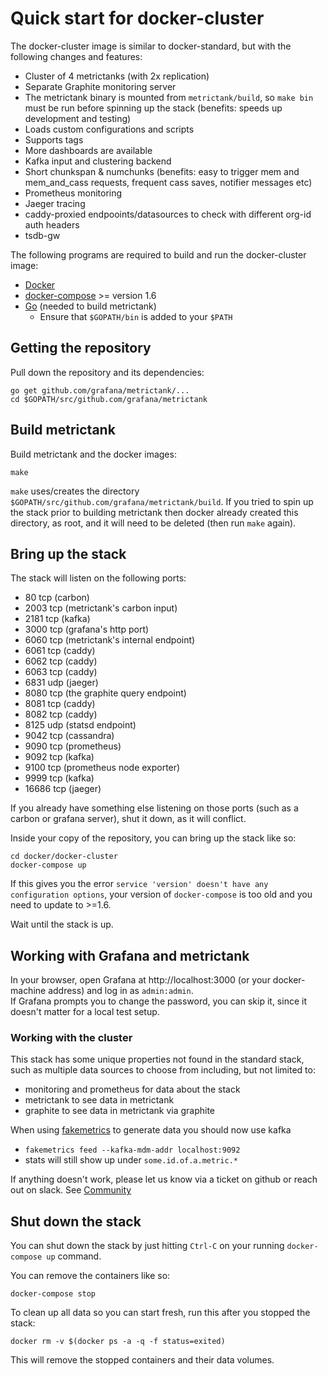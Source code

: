 # Quick start for docker-cluster

The docker-cluster image is similar to docker-standard, but with the following changes and features:

* Cluster of 4 metrictanks (with 2x replication)
* Separate Graphite monitoring server
* The metrictank binary is mounted from `metrictank/build`, so `make bin` must be run before spinning up the stack (benefits: speeds up development and testing)
* Loads custom configurations and scripts
* Supports tags
* More dashboards are available
* Kafka input and clustering backend
* Short chunkspan & numchunks (benefits: easy to trigger mem and mem_and_cass requests, frequent cass saves, notifier messages etc)
* Prometheus monitoring
* Jaeger tracing
* caddy-proxied endpooints/datasources to check with different org-id auth headers
* tsdb-gw


The following programs are required to build and run the docker-cluster image:

* [Docker](https://docs.docker.com/install/)
* [docker-compose](https://docs.docker.com/compose) >= version 1.6
* [Go](https://golang.org/doc/install) (needed to build metrictank)
   * Ensure that `$GOPATH/bin` is added to your `$PATH`

## Getting the repository

Pull down the repository and its dependencies: 

```
go get github.com/grafana/metrictank/...
cd $GOPATH/src/github.com/grafana/metrictank
```

## Build metrictank

Build metrictank and the docker images:
```
make
```

`make` uses/creates the directory `$GOPATH/src/github.com/grafana/metrictank/build`. If you tried to spin up the stack prior to building metrictank then docker already created this directory, as root, and it will need to be deleted (then run `make` again).

## Bring up the stack

The stack will listen on the following ports:

* 80    tcp (carbon)
* 2003  tcp (metrictank's carbon input)
* 2181  tcp (kafka)
* 3000  tcp (grafana's http port)
* 6060  tcp (metrictank's internal endpoint)
* 6061  tcp (caddy)
* 6062  tcp (caddy)
* 6063  tcp (caddy)
* 6831  udp (jaeger)
* 8080  tcp (the graphite query endpoint)
* 8081  tcp (caddy)
* 8082  tcp (caddy)
* 8125  udp (statsd endpoint)
* 9042  tcp (cassandra)
* 9090  tcp (prometheus)
* 9092  tcp (kafka)
* 9100  tcp (prometheus node exporter)
* 9999  tcp (kafka)
* 16686 tcp (jaeger)

If you already have something else listening on those ports (such as a carbon or grafana server), shut it down, as it will conflict.


Inside your copy of the repository, you can bring up the stack like so:

```
cd docker/docker-cluster
docker-compose up
```

If this gives you the error `service 'version' doesn't have any configuration options`,
your version of `docker-compose` is too old and you need to update to >=1.6.

Wait until the stack is up.

## Working with Grafana and metrictank

In your browser, open Grafana at http://localhost:3000 (or your docker-machine address) and log in as `admin:admin`.  
If Grafana prompts you to change the password, you can skip it, since it doesn't matter for a local test setup.

### Working with the cluster

This stack has some unique properties not found in the standard stack, such as multiple data sources to choose from including, but not limited to:
* monitoring and prometheus for data about the stack
* metrictank to see data in metrictank
* graphite to see data in metrictank via graphite
  
When using [fakemetrics](https://github.com/raintank/fakemetrics) to generate data you should now use kafka
* `fakemetrics feed --kafka-mdm-addr localhost:9092`
* stats will still show up under `some.id.of.a.metric.*`

If anything doesn't work, please let us know via a ticket on github or reach out on slack. See
[Community](https://github.com/grafana/metrictank/blob/master/docs/community.md)


## Shut down the stack

You can shut down the stack by just hitting `Ctrl-C` on your running `docker-compose up` command.


You can remove the containers like so:
```
docker-compose stop
```

To clean up all data so you can start fresh, run this after you stopped the stack:
```
docker rm -v $(docker ps -a -q -f status=exited)
```
This will remove the stopped containers and their data volumes.